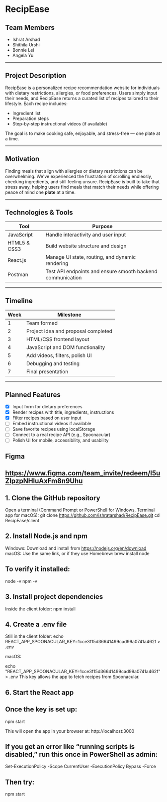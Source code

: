 # RecipEase

## Team Members
- Ishrat Arshad
- Shithila Urshi
- Bonnie Lei
- Angela Yu

---

## Project Description

RecipEase is a personalized recipe recommendation website for individuals with dietary restrictions, allergies, or food preferences. Users simply input their needs, and RecipEase returns a curated list of recipes tailored to their lifestyle. Each recipe includes:

- Ingredient list
- Preparation steps
- Step-by-step instructional videos (if available)

The goal is to make cooking safe, enjoyable, and stress-free — one plate at a time.

---

## Motivation

Finding meals that align with allergies or dietary restrictions can be overwhelming. We've experienced the frustration of scrolling endlessly, checking ingredients, and still feeling unsure. RecipEase is built to take that stress away, helping users find meals that match their needs while offering peace of mind one **plate** at a time.

---

## Technologies & Tools

| Tool         | Purpose                                                       |
|--------------|---------------------------------------------------------------|
| JavaScript   | Handle interactivity and user input                           |
| HTML5 & CSS3 | Build website structure and design                            |
| React.js     | Manage UI state, routing, and dynamic rendering               |
| Postman      | Test API endpoints and ensure smooth backend communication    |

---

## Timeline

| Week | Milestone                                  |
|------|---------------------------------------------|
| 1    | Team formed                                 |
| 2    | Project idea and proposal completed         |
| 3    | HTML/CSS frontend layout                    |
| 4    | JavaScript and DOM functionality            |
| 5    | Add videos, filters, polish UI              |
| 6    | Debugging and testing                       |
| 7    | Final presentation                          |

---

## Planned Features

- [x] Input form for dietary preferences
- [x] Render recipes with title, ingredients, instructions
- [x] Filter recipes based on user input
- [ ] Embed instructional videos if available
- [ ] Save favorite recipes using localStorage
- [ ] Connect to a real recipe API (e.g., Spoonacular)
- [ ] Polish UI for mobile, accessibility, and usability

## Figma
https://www.figma.com/team_invite/redeem/I5uZIpzpNHIuAxFm8n9Uhu
---

## 1. Clone the GitHub repository

Open a terminal (Command Prompt or PowerShell for Windows, Terminal app for macOS):
  git clone https://github.com/ishratarshad/RecipEase.git
  cd RecipEase/client

## 2. Install Node.js and npm

Windows: Download and install from https://nodejs.org/en/download
macOS: Use the same link, or if they use Homebrew:
  brew install node

## To verify it installed:
  
  node -v
  npm -v

## 3. Install project dependencies

Inside the client folder:
  npm install

## 4. Create a .env file

Still in the client folder:
  echo REACT_APP_SPOONACULAR_KEY=1cce3f15d36641499cad99a0741a462f > .env

macOS:

echo "REACT_APP_SPOONACULAR_KEY=1cce3f15d36641499cad99a0741a462f" > .env
This key allows the app to fetch recipes from Spoonacular.

## 6. Start the React app

## Once the key is set up:

  npm start
  
This will open the app in your browser at:
  http://localhost:3000

## If you get an error like “running scripts is disabled,” run this once in PowerShell as admin:

  Set-ExecutionPolicy -Scope CurrentUser -ExecutionPolicy Bypass -Force
  
## Then try:
  npm start

